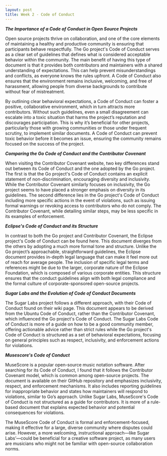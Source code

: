 ```yaml
---
layout: post
title: Week 2 - Code of Conduct
---
```


***The Importance of a Code of Conduct in Open Source Projects***

Open source projects thrive on collaboration, and one of the core elements of maintaining a healthy and productive community is ensuring that participants behave respectfully. The Go project's Code of Conduct serves as a clear set of guidelines that defines what is considered acceptable behavior within the community. The main benefit of having this type of document is that it provides both contributors and maintainers with a shared understanding of expectations. This can help prevent misunderstandings and conflicts, as everyone knows the rules upfront. A Code of Conduct also ensures that the environment remains inclusive, welcoming, and free of harassment, allowing people from diverse backgrounds to contribute without fear of mistreatment.

By outlining clear behavioral expectations, a Code of Conduct can foster a positive, collaborative environment, which in turn attracts more contributors. Without such guidelines, even a small disagreement can escalate into a toxic situation that harms the project’s reputation and discourages participation. This is why it’s beneficial for other projects, particularly those with growing communities or those under frequent scrutiny, to implement similar documents. A Code of Conduct can prevent toxic behavior before it becomes an issue, ensuring the community remains focused on the success of the project.

***Comparing the Go Code of Conduct and the Contributor Covenant***

When visiting the Contributor Covenant website, two key differences stand out between its Code of Conduct and the one adopted by the Go project. The first is that the Go project's Code of Conduct contains an explicit statement of non-discrimination, encouraging diversity and inclusivity. While the Contributor Covenant similarly focuses on inclusivity, the Go project seems to have placed a stronger emphasis on diversity in its guidelines. The second difference lies in the Go project's Code of Conduct including more specific actions in the event of violations, such as issuing formal warnings or revoking access to contributors who do not comply. The Contributor Covenant, while detailing similar steps, may be less specific in its examples of enforcement.

<!--more-->

***Eclipse's Code of Conduct and its Structure***

In contrast to both the Go project and Contributor Covenant, the Eclipse project's Code of Conduct can be found here. This document diverges from the others by adopting a much more formal tone and structure. Unlike the Go project’s approachable, straightforward guidelines, the Eclipse document provides in-depth legal language that can make it feel more out of reach for average people. The inclusion of specific legal terms and references might be due to the larger, corporate nature of the Eclipse Foundation, which is composed of various corporate entities. This structure ensures that the conduct guidelines align with both legal compliance and the formal culture of corporate-sponsored open-source projects.

***Sugar Labs and the Evolution of Code of Conduct Documents***

The Sugar Labs project follows a different approach, with their Code of Conduct found on their wiki page. This document appears to be derived from the Ubuntu Code of Conduct, rather than the Contributor Covenant, which influenced the Go project's Code of Conduct. The Sugar Labs Code of Conduct is more of a guide on how to be a good community member, offering actionable advice rather than strict rules while the Go project's Code of Conduct is structured as a set of behavioral expectations, focusing on general principles such as respect, inclusivity, and enforcement actions for violations.

***Musescore's Code of Conduct***

MuseScore is a popular open-source music notation software. After searching for its Code of Conduct, I found that it follows the Contributor Covenant model, which is common among open-source projects. The document is available on their GitHub repository and emphasizes inclusivity, respect, and enforcement mechanisms. It also includes reporting guidelines for inappropriate behavior and states how maintainers will respond to violations, similar to Go’s approach. Unlike Sugar Labs, MuseScore's Code of Conduct is not structured as a guide for contributors. It is more of a rule-based document that explains expected behavior and potential consequences for violations. 

The MuseScore Code of Conduct is formal and enforcement-focused, making it effective for a large, diverse community where disputes could arise. However, a more welcoming, instructional approach—like Sugar Labs’—could be beneficial for a creative software project, as many users are musicians who might not be familiar with open-source collaboration norms.

